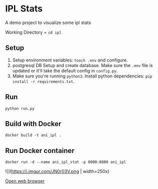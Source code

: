 # IPL Stats

A demo project to visualize some ipl stats

Working Directory = `cd ipl`

## Setup
1. Setup environment variables: `touch .env` and configure.
2. postgresql DB Setup and create database. Make sure the `.env` file is updated or it'll take the default config in `config.py`.
3. Make sure you're running `python3`. Install python dependencies: `pip install -r requirements.txt`.

## Run
`python run.py`

## Build with Docker

`docker build -t ani_ipl .`

## Run Docker container

`docker run -d --name ani_ipl_stat -p 8000:8000 ani_ipl`

![](https://i.imgur.com/JN0r03V.png | width=250x)

[Open web browser](http://localhost:8000)
